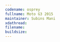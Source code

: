 ```yaml
---
codename: osprey
fullname: Moto G3 2015
maintainer: Subins Mani
xdathread:
filename:
buildsize:
---
```

